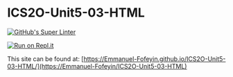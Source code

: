 # ICS2O-Unit5-03-HTML

[![GitHub's Super Linter](https://github.com/Emmanuel-Fofeyin/ICS2O-Unit5-03-HTML/workflows/GitHub's%20Super%20Linter/badge.svg)](https://github.com/Emmanuel-Fofeyin/ICS2O-Unit5-03-HTML/actions)

[![Run on Repl.it](https://repl.it/badge/github/Emmanuel-Fofeyin/ICS2O-Unit5-03-HTML)](https://repl.it/github/Emmanuel-Fofeyin/ICS2O-Unit5-03-HTML)

This site can be found at: [https://Emmanuel-Fofeyin.github.io/ICS2O-Unit5-03-HTML/](https://Emmanuel-Fofeyin/ICS2O-Unit5-03-HTML)
